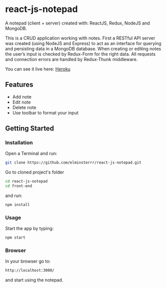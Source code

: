 # react-js-notepad
A notepad (client + server) created with: ReactJS, Redux, NodeJS and MongoDB.

This is a CRUD application working with notes. First a RESTful API server was created (using NodeJS and Express) to act as an interface for querying and persisting data in a MongoDB database. When creating or editing notes the user’s input is checked by Redux-Form for the right data. All requests and connection errors are handled by Redux-Thunk middleware.

You can see it live here: [Heroku](https://react-js-notepad.herokuapp.com/)


## Features

- Add note
- Edit note
- Delete note
- Use toolbar to format your input


## Getting Started

### Installation

Open a Terminal and run:

```sh
git clone https://github.com/elminsterrr/react-js-notepad.git
```

Go to cloned project's folder

```sh
cd react-js-notepad
cd front-end
```

and run:

```sh
npm install
```

### Usage

Start the app by typing:

```sh
npm start
```

### Browser

In your browser go to:

```sh
http://localhost:3000/
```

and start using the notepad. 
